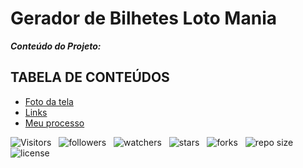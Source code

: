 <!-- TITLE -->
# Gerador de Bilhetes Loto Mania

***Conteúdo do Projeto:***

<!-- TABLE OF CONTENTS -->
## TABELA DE CONTEÚDOS

<!-- * [Vista por cima](#vista-por-cima) -->
  * [Foto da tela](#foto-da-tela)
  * [Links](#links)
* [Meu processo]()

![Visitors](https://api.visitorbadge.io/api/visitors?path=Devsgeeknerd%2Fpro-lot-man&label=VISITANTES&labelColor=%23f9e64f&countColor=%23008000&style=plastic "Total de Visitas")
&nbsp;
![followers](https://img.shields.io/github/followers/Devsgeeknerd?style=plastic&label=SEGUIDORES&labelColor=f9e64f "Total de Seguidores")
&nbsp;
![watchers](https://img.shields.io/github/watchers/Devsgeeknerd/pro-lot-man?style=plastic&label=OBSERVADORES&labelColor=f9e64f "Total de Observadores")
&nbsp;
![stars](https://img.shields.io/github/stars/Devsgeeknerd/pro-lot-man?style=plastic&label=ESTRELAS&labelColor=f9e64f "Total de Estrelas Recebidas")
&nbsp;
![forks](https://img.shields.io/github/forks/Devsgeeknerd/pro-lot-man?style=plastic&label=BIFURCAÇÕES&labelColor=f9e64f "Total de Bifurcações")
&nbsp;
![repo size](https://img.shields.io/github/repo-size/Devsgeeknerd/pro-lot-man?style=plastic&label=TAMANHO&labelColor=f9e64f "Tamanho do Repositório")
&nbsp;
![license](https://img.shields.io/github/license/Devsgeeknerd/pro-lot-man?style=plastic&label=LICENÇA&labelColor=f9e64f "Licença do Repositório")
